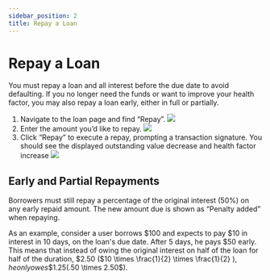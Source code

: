 ```yaml
---
sidebar_position: 2
title: Repay a Loan
---
```

# Repay a Loan
You must repay a loan and all interest before the due date to avoid defaulting. If you no longer need the funds or want to improve your health factor, you may also repay a loan early, either in full or partially.

1. Navigate to the loan page and find “Repay”.
![](https://d3q7ie80jbiqey.cloudfront.net/media/image/zoom/f900bd80-bf66-4397-b67d-189328130053/2.5/74.305555555556/20.79945799458?0)
2. Enter the amount you’d like to repay.
![](https://d3q7ie80jbiqey.cloudfront.net/media/image/zoom/85d02b1a-3527-40de-adf7-9bbde8368829/2.5/48.011610243056/15.853658536585?0)
3. Click “Repay” to execute a repay, prompting a transaction signature. You should see the displayed outstanding value decrease and health factor increase
![](https://d3q7ie80jbiqey.cloudfront.net/media/image/zoom/f344fd86-9612-48d9-bdf2-5a7184b55e2d/2.5/50/35.569105691057?0)

## Early and Partial Repayments
Borrowers must still repay a percentage of the original interest (50%) on any early repaid amount. The new amount due is shown as “Penalty added” when repaying.

As an example, consider a user borrows \$100 and expects to pay \$10 in interest in 10 days, on the loan's due date. After 5 days, he pays \$50 early. This means that instead of owing the original interest on half of the loan for half of the duration, \$2.50 ($10 \times \frac{1}{2} \times  \frac{1}{2} $), he only owes \$1.25 ($.50 \times 2.50$).
